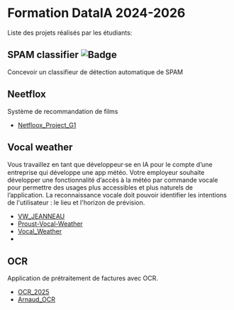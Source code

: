# Formation DataIA 2024-2026

Liste des projets réalisés par les étudiants:

## SPAM classifier ![Badge](https://camo.githubusercontent.com/948775c5d78b009138dc214a6d2f97f96b5182f3969346ad29474fbbe0f547a0/68747470733a2f2f696d672e736869656c64732e696f2f62616467652f507974686f6e2d3337373641423f6c6f676f3d707974686f6e266c6f676f436f6c6f723d666666)

Concevoir un classifieur de détection automatique de SPAM

## Neetflox
Système de recommandation de films
- [Netfloox_Project_G1](https://github.com/data-IA-2024/Netfloox_Project_G1)


## Vocal weather
Vous travaillez en tant que développeur⸱se en IA pour le compte d’une entreprise qui développe une app météo.
Votre employeur souhaite développer une fonctionnalité d’accès à la météo par commande vocale pour permettre des usages plus accessibles et plus naturels de l’application.
La reconnaissance vocale doit pouvoir identifier les intentions de l'utilisateur : le lieu et l'horizon de prévision.
- [VW_JEANNEAU](https://github.com/data-IA-2024/VW_JEANNEAU)
- [Proust-Vocal-Weather](https://github.com/data-IA-2024/Proust-Vocal-Weather)
- [Vocal_Weather](https://github.com/data-IA-2024/Vocal_Weather)
- 

## OCR
Application de prétraitement de factures avec OCR.  
- [OCR_2025](https://github.com/data-IA-2024/OCR_2025)
- [Arnaud_OCR](https://github.com/data-IA-2024/Arnaud_OCR)


